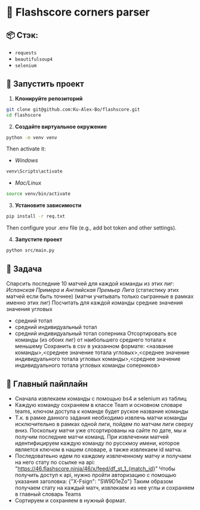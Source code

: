 # 📝 Flashscore corners parser

## 📦 Стэк:

- `requests`
- `beautifulsoup4` 
- `selenium` 

## 🚀 Запустить проект

1. **Клонируйте репозиторий**

```bash
git clone git@github.com:Ku-Alex-Bo/flashscore.git
cd flashscore
```

2. **Создайте виртуальное окружение**
```bash
python -m venv venv
```
Then activate it:
- *Windows*
```bash
venv\Scripts\activate
```
- *Mac/Linux*
```bash
source venv/bin/activate
```

3. **Установите зависимости**
```bash
pip install -r req.txt
```
Then configure your .env file (e.g., add bot token and other settings).

4. **Запустите проект**
```bash
python src/main.py
```

## 📌 Задача
Спарсить последние 10 матчей для каждой команды из этих лиг: *Испанская Примера* и *Английская Премьер Лига* (статистику этих матчей если быть точнее) (матчи учитывать только сыгранные в рамках именно этих лиг)
Посчитать для каждой команды средние значения значения угловых
- средний тотал
- средний индивидуальный тотал
- средний индивидуальный тотал соперника
Отсортировать все команды (из обоих лиг) от наибольшего среднего тотала к меньшему
Сохранить в csv в указанном формате:
<название команды>,<среднее значение тотала угловых>,<среднее значение индивидуального тотала угловых команды>,<среднее значение индивидуального тотала угловых команды соперников>

## 📜 Главный пайплайн

- Сначала извлекаем команды с помощью bs4 и selenium из таблиц
- Каждую команду сохраняем в классе Team и основном словаре teams, ключом доступа к команде будет руское название команды
- Т.к. в рамке данного задания необходимо извлечь матчи команды исключительно в рамках одной лиги, пойдем по матчам лиги сверху вниз.
  Поскольку матчи уже отсортированы на сайте по дате, мы и получим последние матчи команд. При извлечении матчей идентифицируем каждую команду по русскмоу имени,
  которое является ключом в нашем словаре, а также извлекаем id матча.
- Последоватеьно идем по каждому извлеченному матчу и получаем на него стату по ссылке на api: "https://46.flashscore.ninja/46/x/feed/df_st_1_{match_id}"
  Чтобы получить доступ к api, нужно пройти авторизацию с помощью указания заголовка:  {"X-Fsign": "SW9D1eZo"}
  Таким образом получаем стату на каждый матч, извлекаем из нее углы и сохраняем в главный словарь Teams
- Сортируем и сохраняем в нужный формат.



